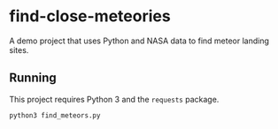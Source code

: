 # find-close-meteories
A demo project that uses Python and NASA data to find meteor landing sites.

## Running

This project requires Python 3 and the `requests` package.

`python3 find_meteors.py`
